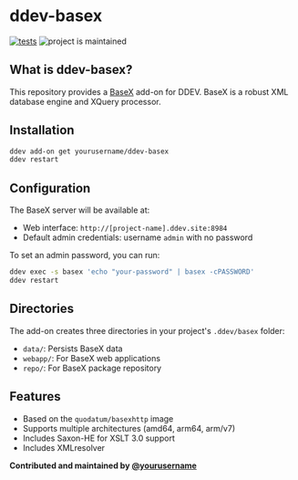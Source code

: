 # ddev-basex

[![tests](https://github.com/yourusername/ddev-basex/actions/workflows/tests.yml/badge.svg)](https://github.com/yourusername/ddev-basex/actions/workflows/tests.yml) ![project is maintained](https://img.shields.io/maintenance/yes/2024.svg)

## What is ddev-basex?

This repository provides a [BaseX](https://basex.org) add-on for DDEV. BaseX is a robust XML database engine and XQuery processor.

## Installation

```bash
ddev add-on get yourusername/ddev-basex
ddev restart
```

## Configuration

The BaseX server will be available at:
- Web interface: `http://[project-name].ddev.site:8984`
- Default admin credentials: username `admin` with no password

To set an admin password, you can run:
```bash
ddev exec -s basex 'echo "your-password" | basex -cPASSWORD'
ddev restart
```

## Directories

The add-on creates three directories in your project's `.ddev/basex` folder:
- `data/`: Persists BaseX data
- `webapp/`: For BaseX web applications
- `repo/`: For BaseX package repository

## Features

- Based on the `quodatum/basexhttp` image
- Supports multiple architectures (amd64, arm64, arm/v7)
- Includes Saxon-HE for XSLT 3.0 support
- Includes XMLresolver

**Contributed and maintained by [@yourusername](https://github.com/yourusername)** 